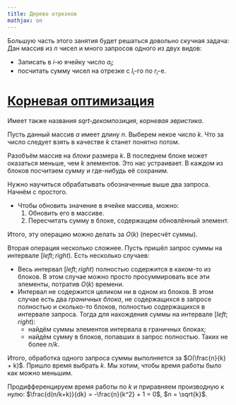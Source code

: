 ```yaml
---
title: Дерево отрезков
mathjax: on
---
```


Большую часть этого занятия будет решаться довольно скучная задача:
Дан массив из $n$ чисел и много запросов одного из двух видов:

* Записать в $i$-ю ячейку число $a_i$;
* посчитать сумму чисел на отрезке с $l_i$-го по $r_i$-е.

[Корневая оптимизация](http://neerc.ifmo.ru/wiki/index.php?title=%D0%A1%D1%82%D0%B0%D1%82%D0%B8%D1%81%D1%82%D0%B8%D0%BA%D0%B8_%D0%BD%D0%B0_%D0%BE%D1%82%D1%80%D0%B5%D0%B7%D0%BA%D0%B0%D1%85._%D0%9A%D0%BE%D1%80%D0%BD%D0%B5%D0%B2%D0%B0%D1%8F_%D1%8D%D0%B2%D1%80%D0%B8%D1%81%D1%82%D0%B8%D0%BA%D0%B0)
======================

Имеет также названия _sqrt-декомпозиция_, _корневая эвристика_.

Пусть данный массив $a$ имеет длину $n$. Выберем некое число $k$. Что за число
следует взять в качестве $k$ станет понятно потом.

Разобъём массив на _блоки_ размера $k$. В последнем блоке может оказаться меньше,
чем $k$ элементов. Это нас устраивает. В каждом из блоков посчитаем сумму и
где-нибудь её сохраним.

Нужно научиться обрабатывать обозначенные выше два запроса. Начнём с простого.

* Чтобы обновить значение в ячейке массива, можно:
     1. Обновить его в массиве.
     2. Пересчитать сумму в блоке, содержащем обновлённый элемент.

Итого, эту операцию можно делать за $O(k)$ (пересчёт суммы).

Вторая операция несколько сложнее. Пусть пришёл запрос суммы на интервале
$[left; right)$. Есть несколько случаев:

* Весь интервал $[left; right)$ полностью содержится в каком-то из блоков.
В этом случае можно просто просуммировать все эти элементы, потратив $O(k)$
времени.
* Интервал не содержится целиком ни в одном из блоков.
В этом случае есть два _граничных блока_, не содержащихся в запросе полностью
и сколько-то блоков, полностью содержащихся в интервале запроса.
Тогда для нахождения суммы на интервале $[left; right)$:
    * найдём суммы элементов интервала в граничных блоках;
    * найдём сумму в блоков, попавших в запрос полностью. Таких не более $n / k$.

Итого, обработка одного запроса суммы выполняется за $O(\frac{n}{k} + k)$.
Пришло время выбрать $k$. Мы хотим, чтобы время работы было как можно меньшим.

Продифференцируем время работы по $k$ и приравняем производную к нулю:
$\frac{d(n/k+k)}{dk} = -\frac{n}{k^2} + 1 = 0$, $n = \sqrt{k}$.
